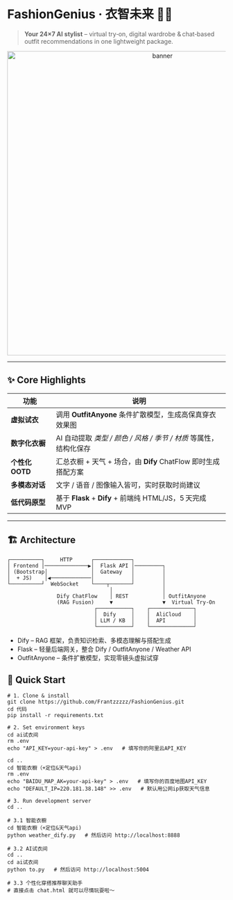 # FashionGenius · 衣智未来 👗✨

> **Your 24×7 AI stylist** – virtual try‑on, digital wardrobe & chat‑based outfit recommendations in one lightweight package.

<p align="center">
  <img src="docs/banner.png" alt="banner" width="700">
</p>

---

## ✨  Core Highlights
| 功能 | 说明 |
|------|------|
| **虚拟试衣** | 调用 **OutfitAnyone** 条件扩散模型，生成高保真穿衣效果图 |
| **数字化衣橱** | AI 自动提取 _类型 / 颜色 / 风格 / 季节 / 材质_ 等属性，结构化保存 |
| **个性化 OOTD** | 汇总衣橱 + 天气 + 场合，由 **Dify** ChatFlow 即时生成搭配方案 |
| **多模态对话** | 文字 / 语音 / 图像输入皆可，实时获取时尚建议 |
| **低代码原型** | 基于 **Flask** + **Dify** + 前端纯 HTML/JS，5 天完成 MVP |

---

## 🏗  Architecture

```text
┌──────────┐     HTTP      ┌────────────┐
│ Frontend │──────────────▶│  Flask API │─────────┐
│ (Bootstrap│              │  Gateway   │         │
│  + JS)    │◀─────────────│            │         │
└──────────┘  WebSocket    └────┬───────┘         │
                                 │                │
                Dify ChatFlow    │ REST           │ OutfitAnyone
                (RAG Fusion)     ▼                ▼  Virtual Try‑On
                            ┌───────────┐    ┌──────────────┐
                            │  Dify     │    │  AliCloud    │
                            │ LLM / KB  │    │  API         │
                            └───────────┘    └──────────────┘
```
- Dify – RAG 框架，负责知识检索、多模态理解与搭配生成
- Flask – 轻量后端网关，整合 Dify / OutfitAnyone / Weather API
- OutfitAnyone – 条件扩散模型，实现零镜头虚拟试穿

## 🚀 Quick Start
```
# 1. Clone & install
git clone https://github.com/Frantzzzzz/FashionGenius.git
cd 代码
pip install -r requirements.txt

# 2. Set environment keys
cd ai试衣间
rm .env
echo "API_KEY=your-api-key" > .env   # 填写你的阿里云API_KEY

cd ..
cd 智能衣橱（+定位&天气api)
rm .env
echo "BAIDU_MAP_AK=your-api-key" > .env   # 填写你的百度地图API_KEY
echo "DEFAULT_IP=220.181.38.148" >> .env   # 默认用公网ip获取天气信息

# 3. Run development server
cd ..

# 3.1 智能衣橱
cd 智能衣橱（+定位&天气api)
python weather_dify.py   # 然后访问 http://localhost:8888

# 3.2 AI试衣间
cd ..
cd ai试衣间
python to.py   # 然后访问 http://localhost:5004

# 3.3 个性化穿搭推荐聊天助手
# 直接点击 chat.html 就可以尽情玩耍啦～

```

